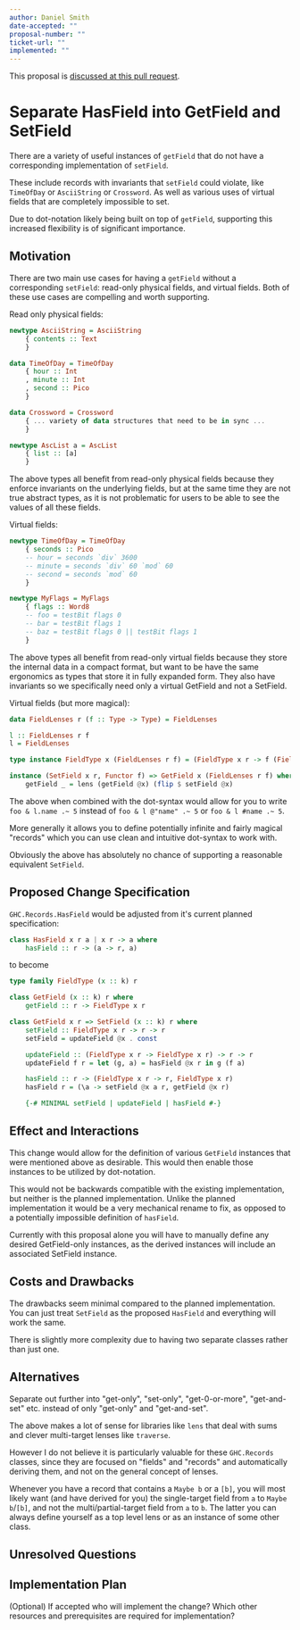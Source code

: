 ```yaml
---
author: Daniel Smith
date-accepted: ""
proposal-number: ""
ticket-url: ""
implemented: ""
---
```


This proposal is [discussed at this pull request](https://github.com/ghc-proposals/ghc-proposals/pull/286).

# Separate HasField into GetField and SetField

There are a variety of useful instances of `getField` that do not have a
corresponding implementation of `setField`.

These include records with invariants that `setField` could violate, like
`TimeOfDay` or `AsciiString` or `Crossword`. As well as various uses of
virtual fields that are completely impossible to set.

Due to dot-notation likely being built on top of `getField`, supporting this
increased flexibility is of significant importance.


## Motivation

There are two main use cases for having a `getField` without a corresponding
`setField`: read-only physical fields, and virtual fields. Both of these use
cases are compelling and worth supporting.

Read only physical fields:

```haskell
newtype AsciiString = AsciiString
    { contents :: Text
    }

data TimeOfDay = TimeOfDay
    { hour :: Int
    , minute :: Int
    , second :: Pico
    }

data Crossword = Crossword
    { ... variety of data structures that need to be in sync ...
    }

newtype AscList a = AscList
    { list :: [a]
    }
```

The above types all benefit from read-only physical fields because they enforce
invariants on the underlying fields, but at the same time they are not true
abstract types, as it is not problematic for users to be able to see the values
of all these fields.

Virtual fields:

```haskell
newtype TimeOfDay = TimeOfDay
    { seconds :: Pico
    -- hour = seconds `div` 3600
    -- minute = seconds `div` 60 `mod` 60
    -- second = seconds `mod` 60
    }

newtype MyFlags = MyFlags
    { flags :: Word8
    -- foo = testBit flags 0
    -- bar = testBit flags 1
    -- baz = testBit flags 0 || testBit flags 1
    }
```

The above types all benefit from read-only virtual fields because they store
the internal data in a compact format, but want to be have the same ergonomics
as types that store it in fully expanded form. They also have invariants so we
specifically need only a virtual GetField and not a SetField.

Virtual fields (but more magical):

```haskell
data FieldLenses r (f :: Type -> Type) = FieldLenses

l :: FieldLenses r f
l = FieldLenses

type instance FieldType x (FieldLenses r f) = (FieldType x r -> f (FieldType x r)) -> r -> f r

instance (SetField x r, Functor f) => GetField x (FieldLenses r f) where
    getField _ = lens (getField @x) (flip $ setField @x)
```

The above when combined with the dot-syntax would allow for you to write
`foo & l.name .~ 5` instead of `foo & l @"name" .~ 5` or `foo & l #name .~ 5`.

More generally it allows you to define potentially infinite and fairly magical
"records" which you can use clean and intuitive dot-syntax to work with.

Obviously the above has absolutely no chance of supporting a reasonable
equivalent `SetField`.

## Proposed Change Specification

`GHC.Records.HasField` would be adjusted from it's current planned
specification:

```haskell
class HasField x r a | x r -> a where
    hasField :: r -> (a -> r, a)
```

to become

```haskell
type family FieldType (x :: k) r

class GetField (x :: k) r where
    getField :: r -> FieldType x r

class GetField x r => SetField (x :: k) r where
    setField :: FieldType x r -> r -> r
    setField = updateField @x . const

    updateField :: (FieldType x r -> FieldType x r) -> r -> r
    updateField f r = let (g, a) = hasField @x r in g (f a)

    hasField :: r -> (FieldType x r -> r, FieldType x r)
    hasField r = (\a -> setField @x a r, getField @x r)

    {-# MINIMAL setField | updateField | hasField #-}
```


## Effect and Interactions

This change would allow for the definition of various `GetField` instances
that were mentioned above as desirable. This would then enable those instances
to be utilized by dot-notation.

This would not be backwards compatible with the existing implementation,
but neither is the planned implementation. Unlike the planned implementation
it would be a very mechanical rename to fix, as opposed to a potentially
impossible definition of `hasField`.

Currently with this proposal alone you will have to manually define any desired
GetField-only instances, as the derived instances will include an associated
SetField instance.


## Costs and Drawbacks

The drawbacks seem minimal compared to the planned implementation. You can just
treat `SetField` as the proposed `HasField` and everything will work the same.

There is slightly more complexity due to having two separate classes rather
than just one.


## Alternatives

Separate out further into "get-only", "set-only", "get-0-or-more",
"get-and-set" etc. instead of only "get-only" and "get-and-set".

The above makes a lot of sense for libraries like `lens` that deal with sums and
clever multi-target lenses like `traverse`.

However I do not believe it is particularly valuable for these `GHC.Records`
classes, since they are focused on "fields" and "records" and automatically
deriving them, and not on the general concept of lenses.

Whenever you have a record that contains a `Maybe b` or a `[b]`, you will most
likely want (and have derived for you) the single-target field from `a` to
`Maybe b`/`[b]`, and not the multi/partial-target field from `a` to `b`. The
latter you can always define yourself as a top level lens or as an instance of
some other class.


## Unresolved Questions


## Implementation Plan

(Optional) If accepted who will implement the change? Which other resources
and prerequisites are required for implementation?

